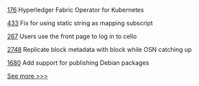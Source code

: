 
[176](https://github.com/hyperledger-labs/hyperledger-labs.github.io/pull/176) Hyperledger Fabric Operator for Kubernetes

[433](https://github.com/hyperledger-labs/solang/pull/433) Fix for using static string as mapping subscript

[267](https://github.com/hyperledger/cello/pull/267) Users use the front page to log in to cello

[2748](https://github.com/hyperledger/fabric/pull/2748) Replicate block metadata with block while OSN catching up

[1680](https://github.com/hyperledger/indy-node/pull/1680) Add support for publishing Debian packages


[See more >>>](https://start-here.hyperledger.org/pull-requests)
